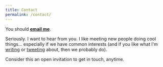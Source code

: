 ```yaml
---
title: Contact
permalink: /contact/
---
```



You should **[email me](mailto:bbraun7@gmail.com)**.

Seriously. I want to hear from you. I like meeting new people doing cool things... especially if we have common interests (and if you like what I'm [writing](/archives) or [tweeting](https://twitter.com/BryanEBraun) about, then we probably do).

Consider this an open invitation to get in touch, anytime.

